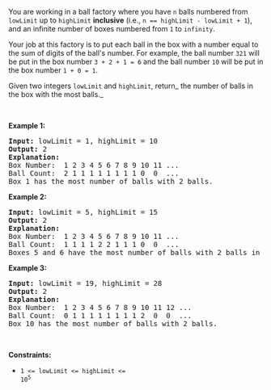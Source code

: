 You are working in a ball factory where you have `` n `` balls numbered from `` lowLimit `` up to `` highLimit `` __inclusive__ (i.e., `` n == highLimit - lowLimit + 1 ``), and an infinite number of boxes numbered from `` 1 `` to `` infinity ``.

Your job at this factory is to put each ball in the box with a number equal to the sum of digits of the ball's number. For example, the ball number `` 321 `` will be put in the box number `` 3 + 2 + 1 = 6 `` and the ball number `` 10 `` will be put in the box number `` 1 + 0 = 1 ``.

Given two integers `` lowLimit `` and `` highLimit ``, return_ the number of balls in the box with the most balls._

&nbsp;

__Example 1:__

<pre>
<strong>Input:</strong> lowLimit = 1, highLimit = 10
<strong>Output:</strong> 2
<strong>Explanation:</strong>
Box Number:  1 2 3 4 5 6 7 8 9 10 11 ...
Ball Count:  2 1 1 1 1 1 1 1 1 0  0  ...
Box 1 has the most number of balls with 2 balls.</pre>

__Example 2:__

<pre>
<strong>Input:</strong> lowLimit = 5, highLimit = 15
<strong>Output:</strong> 2
<strong>Explanation:</strong>
Box Number:  1 2 3 4 5 6 7 8 9 10 11 ...
Ball Count:  1 1 1 1 2 2 1 1 1 0  0  ...
Boxes 5 and 6 have the most number of balls with 2 balls in each.
</pre>

__Example 3:__

<pre>
<strong>Input:</strong> lowLimit = 19, highLimit = 28
<strong>Output:</strong> 2
<strong>Explanation:</strong>
Box Number:  1 2 3 4 5 6 7 8 9 10 11 12 ...
Ball Count:  0 1 1 1 1 1 1 1 1 2  0  0  ...
Box 10 has the most number of balls with 2 balls.
</pre>

&nbsp;

__Constraints:__

*   <code>1 &lt;= lowLimit &lt;= highLimit &lt;= 10<sup>5</sup></code>